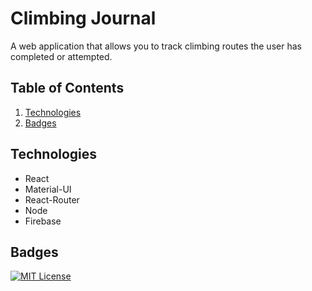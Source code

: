 # Climbing Journal

A web application that allows you to track climbing routes the user has completed or attempted.

## Table of Contents

1. [Technologies](#technologies)
2. [Badges](#badges)

## Technologies

- React
- Material-UI
- React-Router
- Node
- Firebase

## Badges

[![MIT License](https://img.shields.io/badge/License-MIT-green.svg)](https://choosealicense.com/licenses/mit/)
